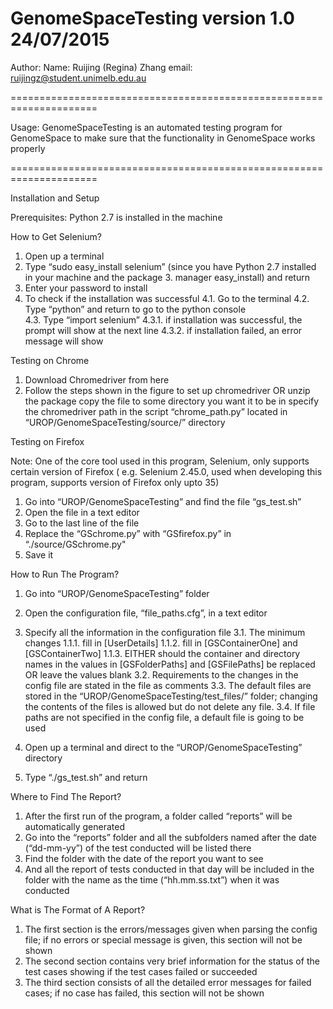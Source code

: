 GenomeSpaceTesting version 1.0 24/07/2015
=====================================================================

Author:
	Name: Ruijing (Regina) Zhang
	email: ruijingz@student.unimelb.edu.au

=====================================================================

Usage:
	GenomeSpaceTesting is an automated testing program for 
	GenomeSpace to make sure that the functionality in GenomeSpace
	works properly

=====================================================================

Installation and Setup

Prerequisites: Python 2.7 is installed in the machine

How to Get Selenium?

1. Open up a terminal
2. Type “sudo easy_install selenium” (since you have Python 2.7 installed in your machine and the package 3. manager easy_install) and return
4. Enter your password to install
4. To check if the installation was successful
	4.1. Go to the terminal
	4.2. Type “python” and return to go to the python console  
	4.3. Type “import selenium”
		4.3.1. if installation was successful, the prompt will show at the next line 
		4.3.2. if installation failed, an error message will show



Testing on Chrome

1. Download Chromedriver from here
2. Follow the steps shown in the figure to set up chromedriver
	OR
unzip the package
copy the file to some directory you want it to be in
specify the chromedriver path in the script “chrome_path.py” located in “UROP/GenomeSpaceTesting/source/” directory


Testing on Firefox

Note: 
One of the core tool used in this program, Selenium, only supports certain version of Firefox ( e.g. Selenium 2.45.0, used when developing this program, supports version of Firefox only upto 35)

1. Go into “UROP/GenomeSpaceTesting” and find the file “gs_test.sh”
2. Open the file in a text editor
3. Go to the last line of the file
4. Replace the “GSchrome.py” with “GSfirefox.py” in “./source/GSchrome.py"
5. Save it


How to Run The Program?

1. Go into “UROP/GenomeSpaceTesting” folder
2. Open the configuration file, “file_paths.cfg”, in a text editor
3. Specify all the information in the configuration file
	3.1. The minimum changes
		1.1.1. fill in [UserDetails]
		1.1.2. fill in [GSContainerOne] and [GSContainerTwo]
		1.1.3. EITHER should the container and directory names in the values in [GSFolderPaths] and [GSFilePaths]  be replaced OR leave the values blank
	3.2. Requirements to the changes in the config file are stated in the file as comments
	3.3. The default files are stored in the “UROP/GenomeSpaceTesting/test_files/” folder; changing the contents of the files is allowed but do not delete any file.
	3.4. If file paths are not specified in the config file, a default file is going to be used

4. Open up a terminal and direct to the “UROP/GenomeSpaceTesting” directory
5. Type “./gs_test.sh” and return


Where to Find The Report?

1. After the first run of the program, a folder called “reports” will be automatically generated
2. Go into the “reports” folder and all the subfolders named after the date (“dd-mm-yy”) of the test conducted will be listed there
3. Find the folder with the date of the report you want to see
4. And all the report of tests conducted in that day will be included in the folder with the name as the time (“hh.mm.ss.txt”) when it was conducted


What is The Format of A Report?

1. The first section is the errors/messages given when parsing the config file; if no errors or special message is given, this section will not be shown
2. The second section contains very brief information for the status of the test cases showing if the test cases failed or succeeded
3. The third section consists of all the detailed error messages for failed cases; if no case has failed, this section will not be shown
